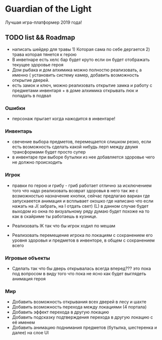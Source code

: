  # Guardian of the Light
Лучшая игра-платформер 2019 года!

## TODO list && Roadmap

- написать шейдер для травы 1) Которая сама по себе дергается 2) трава которая тянется к герою 
- В инветнаре есть хелс бар будет круто если он будет отображать текущее здоровье героя
- Дом рыбака и дом алхимика можно полностю реализовать, а именно ( установить систему камер, добавить возможность открытие дверей.
- есть замок и ключ, можно реализовать открытие замка и работу с предметами инвентаря + в доме алхимика открывать люк и попадать в подвал


### Ошибки
- персонаж прыгает когда нажодится в инвентаре!

### Инвентарь
- свечение выбора предметов, перемещается слишком резко, если есть возможность сделать какой нибудь лерп между двумя трансформами будет просто супер
- в инвентаре при выборе бутылки из нее добавляется здоровье чего не должно происходить

### Игрок
- правки по герою и грибу - гриб работает отлично за исключением того что надо реализовать возврат здоровья в него так же с возможностью назначение кнопки, сейчас предлагаю  вариан  где  запускаеется анимация и всплывает окошко где написано  что если нажать на J( забрать, на I отдать свет) (L) в данном случае будет выходом из окна по визуальному ряду думаю будет похоже на то как в скайриме ты работаешь в кузнице.

- Реализовать IK так что бы игрок ходил по мешам
- Реализовать перемещение игрока по локациям с сохранением его уровня здоровья и предметов в инвенторе, в общем с сохранением всего

### Игровые объекты

- Сделать так что бы дверь открывалась всегда вперед??? это пока под вопросом в виду того что пока не ясно как будет выглядеть анимация героя

### Мир

* Добавить возможность открывания всех дверей в лесу и шахте
* Добавить возможность перехода между локациями (4 портала) 
* Добавить эффект перехода в другую локацию
* Добавить подсказку подтверждения перехода в другую локацию с её именем
* Добавить анимацию поднимания предметов (бутылка, шестеренка и далее) на слое UI

